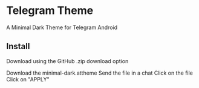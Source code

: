 # Telegram Theme
A Minimal Dark Theme for Telegram Android

## Install
Download using the GitHub .zip download option

Download the minimal-dark.attheme
Send the file in a chat
Click on the file
Click on "APPLY"
